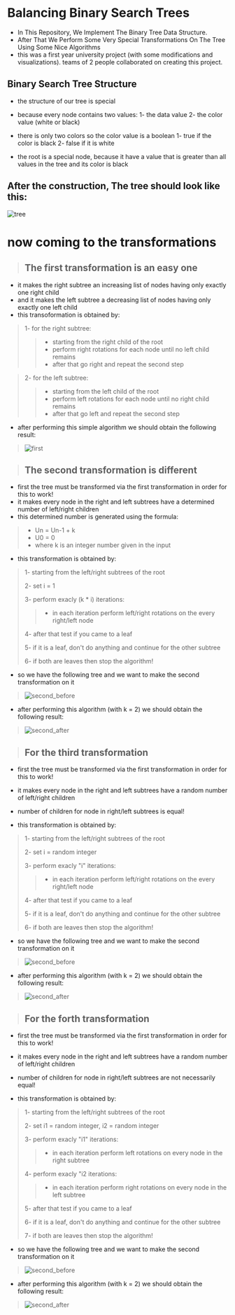 # Balancing Binary Search Trees

* In This Repository, We Implement The Binary Tree Data Structure.
* After That We Perform Some Very Special Transformations On The Tree Using Some Nice Algorithms
* this was a first year university project (with some modifications and visualizations). teams of 2 people collaborated on creating this project.

## Binary Search Tree Structure

* the structure of our tree is special
* because every node contains two values:
    1- the data value
    2- the color value (white or black)

* there is only two colors so the color value is a boolean
    1- true if the color is black
    2- false if it is white

* the root is a special node, because it have a value that is greater than all values in the tree and its color is black



## After the construction, The tree should look like this:

![tree](./out/tree.jpg)


# now coming to the transformations

>## The first transformation is an easy one
* it makes the right subtree an increasing list of nodes having only exactly one right child
* and it makes the left subtree a decreasing list of nodes having only exactly one left child
* this transoformation is obtained by:
>1- for the right subtree:
>> * starting from the right child of the root
>> * perform right rotations for each node until no left child remains
>> * after that go right and repeat the second step
    
>2- for the left subtree:
>> * starting from the left child of the root
>> * perform left rotations for each node until no right child remains
>> * after that go left and repeat the second step

    
* after performing this simple algorithm we should obtain the following result:
>![first](./out/first_transformation.jpg)

>## The second transformation is different
* first the tree must be transformed via the first transformation in order for this to work!
* it makes every node in the right and left subtrees have a determined number of left/right children
* this determined number is generated using the formula:
> * Un = Un-1 + k
> * U0 = 0
> * where k is an integer number given in the input

* this transformation is obtained by:
> 1- starting from the left/right subtrees of the root
>>
> 2- set i = 1
>>
> 3- perform exacly (k * i) iterations:
>> * in each iteration perform left/right rotations on the every right/left node
>>
> 4- after that test if you came to a leaf
>>
> 5- if it is a leaf, don't do anything and continue for the other subtree
>>
> 6- if both are leaves then stop the algorithm!



* so we have the following tree and we want to make the second transformation on it
>![second_before](./out/second_transformation_before.jpg)

* after performing this algorithm (with k = 2) we should obtain the following result:
>![second_after](./out/second_transformation_after.jpg)


>## For the third transformation
* first the tree must be transformed via the first transformation in order for this to work!
* it makes every node in the right and left subtrees have a random number of left/right children
* number of children for node in right/left subtrees is equal!

* this transformation is obtained by:
> 1- starting from the left/right subtrees of the root
>>
> 2- set i = random integer
>>
> 3- perform exacly "i" iterations:
>> * in each iteration perform left/right rotations on the every right/left node
>>
> 4- after that test if you came to a leaf
>>
> 5- if it is a leaf, don't do anything and continue for the other subtree
>>
> 6- if both are leaves then stop the algorithm!



* so we have the following tree and we want to make the second transformation on it
>![second_before](./out/third_transformation_before.jpg)

* after performing this algorithm (with k = 2) we should obtain the following result:
>![second_after](./out/third_transformation_after.jpg)


>## For the forth transformation
* first the tree must be transformed via the first transformation in order for this to work!
* it makes every node in the right and left subtrees have a random number of left/right children
* number of children for node in right/left subtrees are not necessarily equal!

* this transformation is obtained by:
> 1- starting from the left/right subtrees of the root
>>
> 2- set i1 = random integer, i2 = random integer
>>
> 3- perform exacly "i1" iterations:
>> * in each iteration perform left rotations on every node in the right subtree
>>
> 4- perform exacly "i2 iterations:
>> * in each iteration perform right rotations on every node in the left subtree
>>
> 5- after that test if you came to a leaf
>>
> 6- if it is a leaf, don't do anything and continue for the other subtree
>>
> 7- if both are leaves then stop the algorithm!



* so we have the following tree and we want to make the second transformation on it
>![second_before](./out/forth_transformation_before.jpg)

* after performing this algorithm (with k = 2) we should obtain the following result:
>![second_after](./out/forth_transformation_after.jpg)
